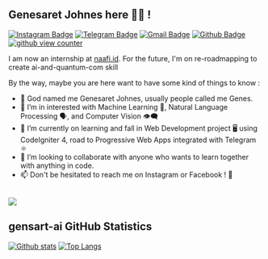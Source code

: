 <!---
gensart-ai/gensart-ai is a ✨ special ✨ repository because its `README.md` (this file) appears on your GitHub profile.
You can click the Preview link to take a look at your changes.
--->
## Genesaret Johnes here  🙋‍♂️ !
[![Instagram Badge](https://img.shields.io/badge/Instagram-purple?style=for-the-badge&logo=instagram&logoColor=white&link=https://instagram.com/gensart.ai)](https://instagram.com/gensart.ai)
[![Telegram Badge](https://img.shields.io/badge/Telegram-grey?style=for-the-badge&logo=telegram&link=https://t.me/gensart)](https://t.me/gensart)
[![Gmail Badge](https://img.shields.io/badge/-G--Mail-c14438?style=for-the-badge&logo=Gmail&logoColor=white&link=mailto:geneshsarretsarretret@gmail.com)](mailto:geneshsarretsarretret@gmail.com?subject=%5BFrom%20GitHub%5D&body=Hello%2C%20i%20wanna%20contact%20you%20about%20%3A) 
[![Github Badge](https://img.shields.io/badge/gensart--ai-%20classy%20since%2017-blue?style=for-the-badge&logo=github&link=https://github.com/gensart-ai/)](https://www.github.com/gensart-ai/)<br/>
[![github view counter](https://komarev.com/ghpvc/?username=gensart-ai&label=Viewed+:&style=for-the-badge&link=https:github.com/gensart-ai)](https://github.com/gensart-ai)
<p align='left'>I am now an internship at <a href="https://naafi.id">naafi.id</a>. For the future, I'm on re-roadmapping to create ai-and-quantum-com skill</p>
By the way, maybe you are here want to have some kind of things to know :

- 👋 God named me Genesaret Johnes, usually people called me Genes.
- 👀 I’m in interested with Machine Learning 🧠, Natural Language Processing 🗣, and Computer Vision 👁‍🗨
- 🌱 I’m currently on learning and fall in Web Development project 🖥️ using CodeIgniter 4, road to Progressive Web Apps integrated with Telegram ⚛️
- 💞️ I’m looking to collaborate with anyone who wants to learn together with anything in code.
- 📫 Don't be hesitated to reach me on Instagram or Facebook ! 💌<br/><br/>

![](https://img.shields.io/badge/%22put%20the%20code%20back%20to%20fun.%22-~%20genes-navy?style=for-the-badge)

## gensart-ai GitHub Statistics

[![Github stats](https://github-readme-stats.vercel.app/api?username=gensart-ai&show_icons=true&include_all_commits=true)](https://github.com/gensart-ai/github-readme-stats)
[![Top Langs](https://github-readme-stats.vercel.app/api/top-langs/?username=gensart-ai&layout=compact)](https://github.com/gensart-ai/github-readme-stats)
